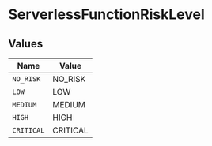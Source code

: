 # ServerlessFunctionRiskLevel


## Values

| Name       | Value      |
| ---------- | ---------- |
| `NO_RISK`  | NO_RISK    |
| `LOW`      | LOW        |
| `MEDIUM`   | MEDIUM     |
| `HIGH`     | HIGH       |
| `CRITICAL` | CRITICAL   |